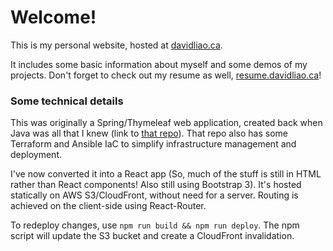 # Welcome!
This is my personal website, hosted at [davidliao.ca](davidliao.ca).

It includes some basic information about myself and some demos of my projects. Don't forget to check out my resume as well, [resume.davidliao.ca](resume.davidliao.ca)! 

### Some technical details
This was originally a Spring/Thymeleaf web application, created back when Java was all that I knew (link to [that repo](https://github.com/liaocanada/davidliao-site-server)). That repo also has some Terraform and Ansible IaC to simplify infrastructure management and deployment.

I've now converted it into a React app (So, much of the stuff is still in HTML rather than React components! Also still using Bootstrap 3). It's hosted statically on AWS S3/CloudFront, without need for a server. Routing is achieved on the client-side using React-Router.

To redeploy changes, use `npm run build && npm run deploy`. The npm script will update the S3 bucket and create a CloudFront invalidation.
